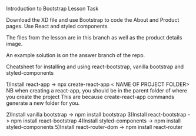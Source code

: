 Introduction to Bootstrap Lesson Task

Download the XD file and use Bootstrap to code the About and Product pages.
Use React and styled components

The files from the lesson are in this branch as well as the product details image.

An example solution is on the answer branch of the repo.

Cheatsheet for installing and using react-bootstrap, vanilla bootstrap and styled-components

1)Install react-app -> npx create-react-app < NAME OF PROJECT FOLDER>
NB when creating a react-app, you should be in the parent folder of where you create the project
This are because create-react-app commands generate a new folder for you.

2)Install vanilla bootstrap -> npm install bootstrap
3)Install react-bootstrap -> npm install react-bootstrap 
4)Install styled-components -> npm install styled-components
5)Install react-router-dom -> npm install react-router
